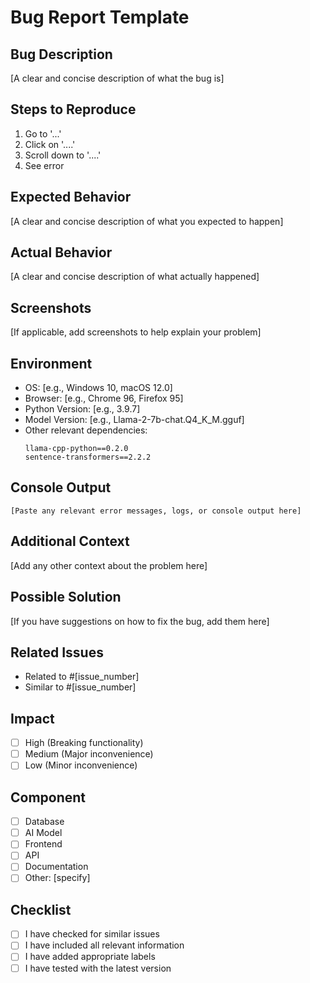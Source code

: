 # Bug Report Template

## Bug Description
[A clear and concise description of what the bug is]

## Steps to Reproduce
1. Go to '...'
2. Click on '....'
3. Scroll down to '....'
4. See error

## Expected Behavior
[A clear and concise description of what you expected to happen]

## Actual Behavior
[A clear and concise description of what actually happened]

## Screenshots
[If applicable, add screenshots to help explain your problem]

## Environment
- OS: [e.g., Windows 10, macOS 12.0]
- Browser: [e.g., Chrome 96, Firefox 95]
- Python Version: [e.g., 3.9.7]
- Model Version: [e.g., Llama-2-7b-chat.Q4_K_M.gguf]
- Other relevant dependencies:
  ```
  llama-cpp-python==0.2.0
  sentence-transformers==2.2.2
  ```

## Console Output
```
[Paste any relevant error messages, logs, or console output here]
```

## Additional Context
[Add any other context about the problem here]

## Possible Solution
[If you have suggestions on how to fix the bug, add them here]

## Related Issues
- Related to #[issue_number]
- Similar to #[issue_number]

## Impact
- [ ] High (Breaking functionality)
- [ ] Medium (Major inconvenience)
- [ ] Low (Minor inconvenience)

## Component
- [ ] Database
- [ ] AI Model
- [ ] Frontend
- [ ] API
- [ ] Documentation
- [ ] Other: [specify]

## Checklist
- [ ] I have checked for similar issues
- [ ] I have included all relevant information
- [ ] I have added appropriate labels
- [ ] I have tested with the latest version 